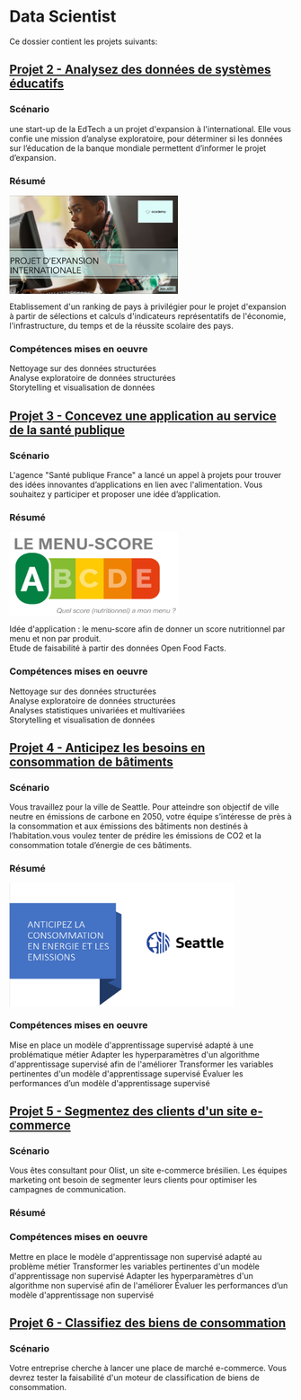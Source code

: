 # Data Scientist
Ce dossier contient les projets suivants:
## [Projet 2 - Analysez des données de systèmes éducatifs](https://github.com/cjean-pierre/Openclassrooms/tree/main/Data_Scientist/P2_Academy)

### Scénario
une start-up de la EdTech a un projet d'expansion à l'international. Elle vous confie une mission d’analyse exploratoire, pour déterminer si les données sur l’éducation de la banque mondiale permettent d’informer le projet d’expansion.

### Résumé
<img src="https://github.com/cjean-pierre/Openclassrooms/blob/main/Media/P2_Academy.png"
alt="Academy_logo"
style="width:300px;height:175px; display:block;"
align="middle"/>

Etablissement d'un ranking de pays à privilégier pour le projet d'expansion à partir de sélections et calculs d'indicateurs représentatifs de l'économie, l'infrastructure, du temps et de la réussite scolaire des pays.

### Compétences mises en oeuvre
Nettoyage sur des données structurées<br>
Analyse exploratoire de données structurées<br>
Storytelling et visualisation de données

## [Projet 3 - Concevez une application au service de la santé publique](https://github.com/cjean-pierre/Openclassrooms/tree/main/Data_Scientist/P3_MenuScore)

### Scénario
L'agence "Santé publique France" a lancé un appel à projets pour trouver des idées innovantes d’applications en lien avec l'alimentation. Vous souhaitez y participer et proposer une idée d’application.

### Résumé
<img src="https://github.com/cjean-pierre/Openclassrooms/blob/main/Media/P3_menu_score.png"
alt="Menuscore"
style="width:300px;height:150px; display:block;"
align="middle"/>

Idée d'application : le menu-score afin de donner un score nutritionnel par menu et non par produit.<br>
Etude de faisabilité à partir des données Open Food Facts.

### Compétences mises en oeuvre
Nettoyage sur des données structurées<br>
Analyse exploratoire de données structurées<br>
Analyses statistiques univariées et multivariées <br>
Storytelling et visualisation de données

## [Projet 4 - Anticipez les besoins en consommation de bâtiments](https://github.com/cjean-pierre/Openclassrooms/tree/main/Data_Scientist/P4_Seattle_Energy)

### Scénario
Vous travaillez pour la ville de Seattle. Pour atteindre son objectif de ville neutre en émissions de carbone en 2050, votre équipe s’intéresse de près à la consommation et aux émissions des bâtiments non destinés à l’habitation.vous voulez tenter de prédire les émissions de CO2 et la consommation totale d’énergie de ces bâtiments.

### Résumé
<img src="https://github.com/cjean-pierre/Openclassrooms/blob/main/Media/P4_seattle_energy.png"
alt="Seattle"
style="width:400px;height:220px; display:block;"
align="middle"/>

### Compétences mises en oeuvre
Mise en place un modèle d'apprentissage supervisé adapté à une problématique métier
Adapter les hyperparamètres d'un algorithme d'apprentissage supervisé afin de l'améliorer
Transformer les variables pertinentes d'un modèle d'apprentissage supervisé
Évaluer les performances d’un modèle d'apprentissage supervisé

## [Projet 5 - Segmentez des clients d'un site e-commerce](https://github.com/cjean-pierre/Openclassrooms/tree/main/Data_Scientist/P5_Customer%20segmentation)

### Scénario
Vous êtes consultant pour Olist, un site e-commerce brésilien. Les équipes marketing ont besoin de segmenter leurs clients pour optimiser les campagnes de communication.
### Résumé

### Compétences mises en oeuvre
Mettre en place le modèle d'apprentissage non supervisé adapté au problème métier
Transformer les variables pertinentes d'un modèle d'apprentissage non supervisé
Adapter les hyperparamètres d'un algorithme non supervisé afin de l'améliorer
Évaluer les performances d’un modèle d'apprentissage non supervisé

## [Projet 6 - Classifiez des biens de consommation](https://github.com/cjean-pierre/Openclassrooms/tree/main/Data_Scientist/P6_Classification_Etude)
### Scénario
Votre entreprise cherche à lancer une place de marché e-commerce. Vous devrez tester la faisabilité d'un moteur de classification de biens de consommation.
